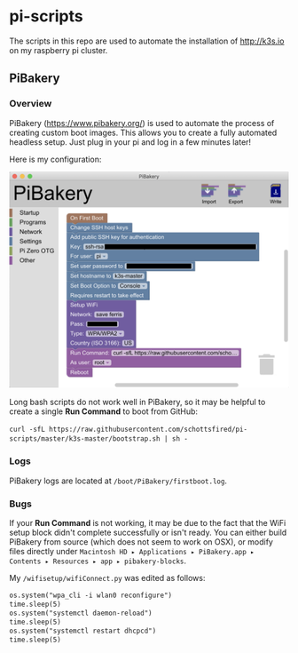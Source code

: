 # pi-scripts

The scripts in this repo are used to automate the installation of http://k3s.io on my raspberry pi cluster.

## PiBakery

### Overview

PiBakery (https://www.pibakery.org/) is used to automate the process of creating custom boot images. This allows you to create a fully automated headless setup. Just plug in your pi and log in a few minutes later!

Here is my configuration:

![PiBakery Configuration](images/pibakery-k3s-master.png?raw=true "PiBakery Configuration")
  
Long bash scripts do not work well in PiBakery, so it may be helpful to create a single **Run Command** to boot from GitHub:

`curl -sfL https://raw.githubusercontent.com/schottsfired/pi-scripts/master/k3s-master/bootstrap.sh | sh -`

### Logs

PiBakery logs are located at `/boot/PiBakery/firstboot.log`.

### Bugs

If your **Run Command** is not working, it may be due to the fact that the WiFi setup block didn't complete successfully or isn't ready. You can either build PiBakery from source (which does not seem to work on OSX), or modify files directly under `Macintosh HD⁩ ▸ ⁨Applications⁩ ▸ ⁨PiBakery.app⁩ ▸ ⁨Contents⁩ ▸ ⁨Resources⁩ ▸ ⁨app⁩ ▸ ⁨pibakery-blocks⁩`. 

My `/wifisetup/wifiConnect.py` was edited as follows:

```
os.system("wpa_cli -i wlan0 reconfigure")
time.sleep(5)
os.system("systemctl daemon-reload")
time.sleep(5)
os.system("systemctl restart dhcpcd")
time.sleep(5)
```


